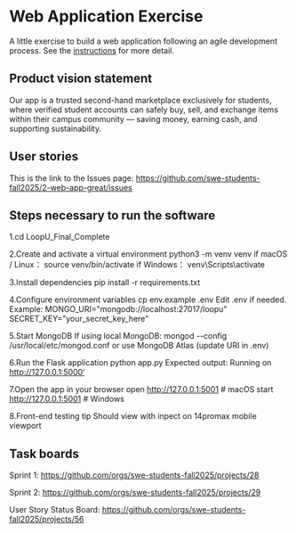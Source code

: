 # Web Application Exercise

A little exercise to build a web application following an agile development process. See the [instructions](instructions.md) for more detail.

## Product vision statement

Our app is a trusted second-hand marketplace exclusively for students, where verified student accounts can safely buy, sell, and exchange items within their campus community — saving money, earning cash, and supporting sustainability.


## User stories

This is the link to the Issues page: https://github.com/swe-students-fall2025/2-web-app-great/issues

## Steps necessary to run the software
1.cd LoopU_Final_Complete

2.Create and activate a virtual environment
python3 -m venv venv
if macOS / Linux：
source venv/bin/activate
if Windows：
venv\Scripts\activate
 
3.Install dependencies
pip install -r requirements.txt

4.Configure environment variables
cp env.example .env
Edit .env if needed. Example:
MONGO_URI="mongodb://localhost:27017/loopu"
SECRET_KEY="your_secret_key_here"

5.Start MongoDB
If using local MongoDB:
mongod --config /usr/local/etc/mongod.conf
or use MongoDB Atlas (update URI in .env)

6.Run the Flask application
python app.py
Expected output:
Running on http://127.0.0.1:5000‘
   
7.Open the app in your browser
open http://127.0.0.1:5001    # macOS
start http://127.0.0.1:5001  # Windows

8.Front-end testing tip
Should view with inpect on 14promax mobile viewport


## Task boards
Sprint 1: https://github.com/orgs/swe-students-fall2025/projects/28

Sprint 2: https://github.com/orgs/swe-students-fall2025/projects/29

User Story Status Board: https://github.com/orgs/swe-students-fall2025/projects/56
